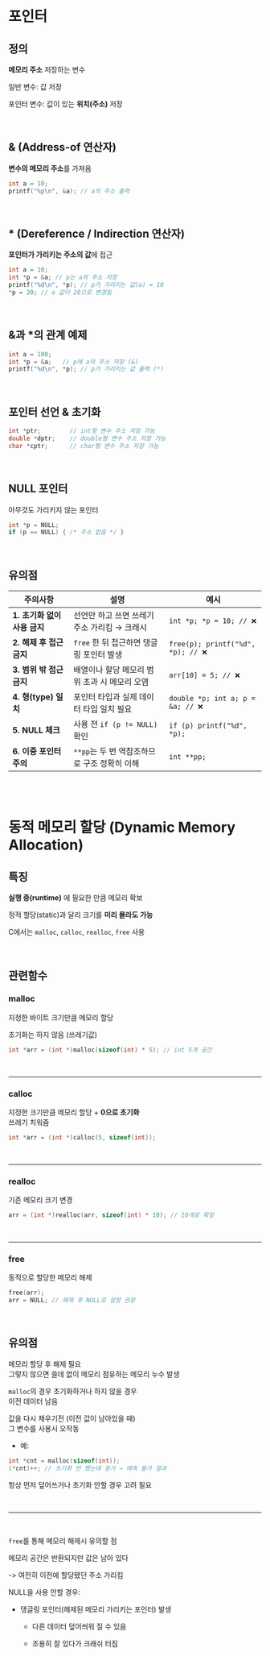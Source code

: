 


# 포인터

## 정의

**메모리 주소** 저장하는 변수

일반 변수: 값 저장

포인터 변수: 값이 있는 **위치(주소)** 저장

<br>

## **&** (Address-of 연산자)

**변수의 메모리 주소**를 가져옴

```c
int a = 10;
printf("%p\n", &a); // a의 주소 출력
```

<br>

## **\*** (Dereference / Indirection 연산자)

**포인터가 가리키는 주소의 값**에 접근

```c
int a = 10;
int *p = &a; // p는 a의 주소 저장
printf("%d\n", *p); // p가 가리키는 값(a) = 10
*p = 20; // a 값이 20으로 변경됨
```

<br>

## &과 *의 관계 예제

```c
int a = 100;
int *p = &a;   // p에 a의 주소 저장 (&)
printf("%d\n", *p); // p가 가리키는 값 출력 (*)
```


<br>

## 포인터 선언 & 초기화

```c
int *ptr;        // int형 변수 주소 저장 가능
double *dptr;    // double형 변수 주소 저장 가능
char *cptr;      // char형 변수 주소 저장 가능
```

<br>

## NULL 포인터

아무것도 가리키지 않는 포인터

```c
int *p = NULL;
if (p == NULL) { /* 주소 없음 */ }
```


<br>


## 유의점

| 주의사항                | 설명                           | 예시                                |
| ------------------- | ---------------------------- | --------------------------------- |
| **1. 초기화 없이 사용 금지** | 선언만 하고 쓰면 쓰레기 주소 가리킴 → 크래시   | `int *p; *p = 10; // ❌`           |
| **2. 해제 후 접근 금지**   | `free` 한 뒤 접근하면 댕글링 포인터 발생   | `free(p); printf("%d", *p); // ❌` |
| **3. 범위 밖 접근 금지**   | 배열이나 할당 메모리 범위 초과 시 메모리 오염   | `arr[10] = 5; // ❌`               |
| **4. 형(type) 일치**   | 포인터 타입과 실제 데이터 타입 일치 필요      | `double *p; int a; p = &a; // ❌`  |
| **5. NULL 체크**      | 사용 전 `if (p != NULL)` 확인     | `if (p) printf("%d", *p);`        |
| **6. 이중 포인터 주의**    | `**pp`는 두 번 역참조하므로 구조 정확히 이해 | `int **pp;`                       |



<br>
<br>

# 동적 메모리 할당 (Dynamic Memory Allocation)

## 특징

**실행 중(runtime)** 에 필요한 만큼 메모리 확보

정적 할당(static)과 달리 크기를 **미리 몰라도 가능**

C에서는 `malloc`, `calloc`, `realloc`, `free` 사용

<br>

## 관련함수

### malloc

지정한 바이트 크기만큼 메모리 할당

초기화는 하지 않음 (쓰레기값)

```c
int *arr = (int *)malloc(sizeof(int) * 5); // int 5개 공간
```

<br>

___

### calloc

지정한 크기만큼 메모리 할당 + **0으로 초기화**<br>
쓰레기 치워줌

```c
int *arr = (int *)calloc(5, sizeof(int));
```

<br>

___

### realloc 

기존 메모리 크기 변경

```c
arr = (int *)realloc(arr, sizeof(int) * 10); // 10개로 확장
```

<br>

___

### free

동적으로 할당한 메모리 해제

```c
free(arr);
arr = NULL; // 해제 후 NULL로 설정 권장
```

<br>

## 유의점

메모리 할당 후 해제 필요<br>
그렇지 않으면 쓸데 없이 메모리 점유하는 메모리 누수 발생

`malloc`의 경우 초기화하거나 하지 않을 경우<br>
이전 데이터 남음

값을 다시 채우기전 (이전 값이 남아있을 때)<br>
그 변수를 사용시 오작동

- 예:

```c
int *cnt = malloc(sizeof(int));
(*cnt)++; // 초기화 안 했는데 증가 → 예측 불가 결과
```

항상 먼저 덮어쓰거나 초기화 안할 경우 고려 필요

<br>

___

<br>

`free`를 통해 메모리 해제시 유의할 점

메모리 공간은 반환되지만 값은 남아 있다

-> 여전히 이전에 할당됐던 주소 가리킴

NULL을 사용 안할 경우:

- 댕글링 포인터(헤제된 메모리 가리키는 포인터) 발생

    - 다른 데이터 덮어씌워 질 수 있음

    - 조용히 잘 있다가 크래쉬 터짐
